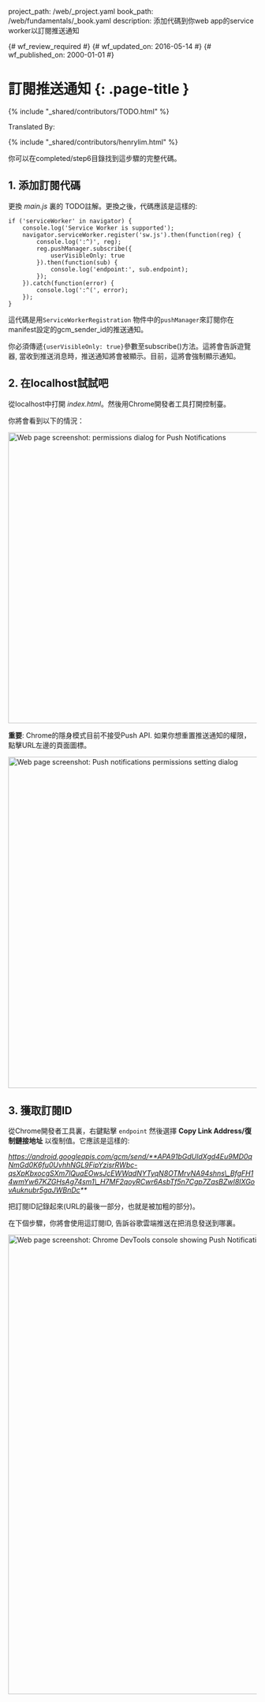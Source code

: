 project_path: /web/_project.yaml
book_path: /web/fundamentals/_book.yaml
description: 添加代碼到你web app的service worker以訂閱推送通知

{# wf_review_required #}
{# wf_updated_on: 2016-05-14 #}
{# wf_published_on: 2000-01-01 #}

# 訂閱推送通知 {: .page-title }

{% include "_shared/contributors/TODO.html" %}


Translated By: 

{% include "_shared/contributors/henrylim.html" %}




你可以在completed/step6目錄找到這步驟的完整代碼。

## 1. 添加訂閱代碼

更換 _main.js_ 裏的 TODO註解。更換之後，代碼應該是這樣的:


    if ('serviceWorker' in navigator) {
        console.log('Service Worker is supported');
        navigator.serviceWorker.register('sw.js').then(function(reg) {
            console.log(':^)', reg);
            reg.pushManager.subscribe({
                userVisibleOnly: true
            }).then(function(sub) {
                console.log('endpoint:', sub.endpoint);
            });
        }).catch(function(error) {
            console.log(':^(', error);
        });
    }
    

這代碼是用`ServiceWorkerRegistration` 物件中的`pushManager`來訂閱你在manifest設定的gcm\_sender\_id的推送通知。

你必須傳遞`{userVisibleOnly: true}`參數至subscribe()方法。這將會告訴遊覽器, 當收到推送消息時，推送通知將會被顯示。目前，這將會強制顯示通知。

## 2. 在localhost試試吧

從localhost中打開 _index.html_。然後用Chrome開發者工具打開控制臺。

你將會看到以下的情況：

<img src="images/image13.png" width="888" height="590" alt="Web page screenshot: permissions dialog for Push Notifications" />

**重要**: Chrome的隱身模式目前不接受Push API. 如果你想重置推送通知的權限，點擊URL左邊的頁面圖標。

<img src="images/image14.png" width="713" height="672"  alt="Web page screenshot: Push notifications permissions setting dialog" />

## 3. 獲取訂閱ID
從Chrome開發者工具裏，右鍵點擊 `endpoint` 然後選擇 **Copy Link Address/復制鏈接地址** 以復制值。它應該是這樣的:

_https://android.googleapis.com/gcm/send/**APA91bGdUldXgd4Eu9MD0qNmGd0K6fu0UvhhNGL9FipYzisrRWbc-qsXpKbxocgSXm7lQuaEOwsJcEWWadNYTyqN8OTMrvNA94shns\_BfgFH14wmYw67KZGHsAg74sm1\_H7MF2qoyRCwr6AsbTf5n7Cgp7ZqsBZwl8IXGovAuknubr5gaJWBnDc**_

把訂閱ID記錄起來(URL的最後一部分，也就是被加粗的部分)。

在下個步驟，你將會使用這訂閱ID, 告訴谷歌雲端推送在把消息發送到哪裏。

<img src="images/image15.png" width="774" height="932" alt="Web page screenshot: Chrome DevTools console showing Push Notifications endpoint value" />

